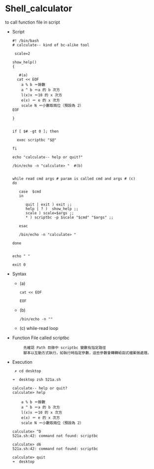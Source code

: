 # Shell_calculator
to call function file in script

* Script

      #! /bin/bash
      # calculate-- kind of bc-alike tool

       scale=2

      show_help()
      {

         #(a)
        cat << EOF 
          a % b ＝餘數
          a ^ b ＝a 的 b 次方
          l(x)x ＝10 的 x 次方
          e(x) ＝ e 的 x 次方
          scale N ＝小數取兩位（預設為 2）
      EOF

      }


      if [ $# -gt 0 ]; then

        exec scriptbc "$@" 

      fi 

      echo "calculate-- help or quit?"

      /bin/echo -n "calculate> "  #(b)


      while read cmd args # param is called cmd and args # (c) 
      do

         case  $cmd
         in

            quit | exit ) exit ;;
            help | ? )  show_help ;;
            scale ) scale=$args ;;
            * ) scriptbc -p $scale "$cmd" "$args" ;; 

         esac

         /bin/echo -n "calculate> "

      done


      echo " "

      exit 0 

* Syntax

   * (a) 
   
   
         cat << EOF   
   
         EOF
   
   * (b)
       
         /bin/echo -n ""
         
   * (c) while-read loop
   
* Function File called scriptbc

           先確認 Path 目錄中 scriptbc 變數有指定路徑
           腳本以互動方式執行，如執行時指定參數，這些參數會轉轉給函式檔案做處理。

* Execution

       ✗ cd desktop
       
      ➜  desktop zsh 521a.sh
      
      calculate-- help or quit?
      calculate> help

          a % b ＝餘數
          a ^ b ＝a 的 b 次方
          l(x)x ＝10 的 x 次方
          e(x) ＝ e 的 x 次方
          scale N ＝小數取兩位（預設為 2）
          
      calculate> ^D
      521a.sh:42: command not found: scriptbc
      
      calculate> d6
      521a.sh:42: command not found: scriptbc
      
      calculate> quit
      ➜  desktop 
   
